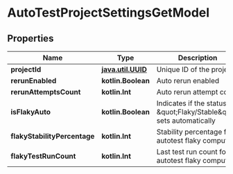 
# AutoTestProjectSettingsGetModel

## Properties
| Name | Type | Description | Notes |
| ------------ | ------------- | ------------- | ------------- |
| **projectId** | [**java.util.UUID**](java.util.UUID.md) | Unique ID of the project. |  |
| **rerunEnabled** | **kotlin.Boolean** | Auto rerun enabled |  |
| **rerunAttemptsCount** | **kotlin.Int** | Auto rerun attempt count |  |
| **isFlakyAuto** | **kotlin.Boolean** | Indicates if the status \&quot;Flaky/Stable\&quot; sets automatically |  [optional] |
| **flakyStabilityPercentage** | **kotlin.Int** | Stability percentage for autotest flaky computing |  [optional] |
| **flakyTestRunCount** | **kotlin.Int** | Last test run count for autotest flaky computing |  [optional] |



